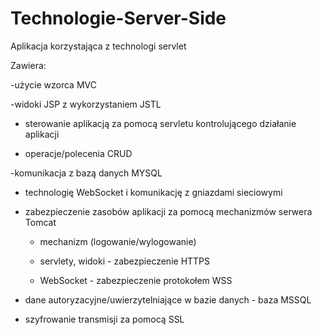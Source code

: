 # Technologie-Server-Side

Aplikacja korzystająca z technologi servlet

Zawiera:

-użycie wzorca MVC

-widoki JSP z wykorzystaniem JSTL

- sterowanie aplikacją za pomocą servletu kontrolującego działanie aplikacji

- operacje/polecenia CRUD

-komunikacja z bazą danych MYSQL

- technologię WebSocket i komunikację z gniazdami sieciowymi

- zabezpieczenie zasobów aplikacji za pomocą mechanizmów serwera Tomcat

  - mechanizm (logowanie/wylogowanie)
  
  - servlety, widoki - zabezpieczenie HTTPS
  
  - WebSocket - zabezpieczenie protokołem WSS 
  
- dane autoryzacyjne/uwierzytelniające w bazie danych - baza MSSQL

- szyfrowanie transmisji za pomocą SSL
